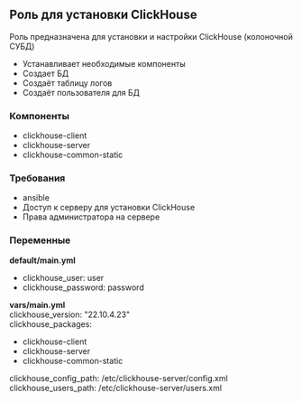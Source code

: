 ## Роль для установки ClickHouse

Роль предназначена для установки и настройки ClickHouse (колоночной СУБД) 
- Устанавливает необходимые компоненты
- Создает БД
- Создаёт таблицу логов
- Создаёт пользователя для БД 

### Компоненты
- clickhouse-client
- clickhouse-server
- clickhouse-common-static

### Требования
- ansible
- Доступ к серверу для установки ClickHouse
- Права администратора на сервере

### Переменные 

**default/main.yml**
- clickhouse_user: user
- clickhouse_password: password

**vars/main.yml** \
clickhouse_version: "22.10.4.23" \
clickhouse_packages:
  - clickhouse-client
  - clickhouse-server
  - clickhouse-common-static

clickhouse_config_path: /etc/clickhouse-server/config.xml \
clickhouse_users_path: /etc/clickhouse-server/users.xml
